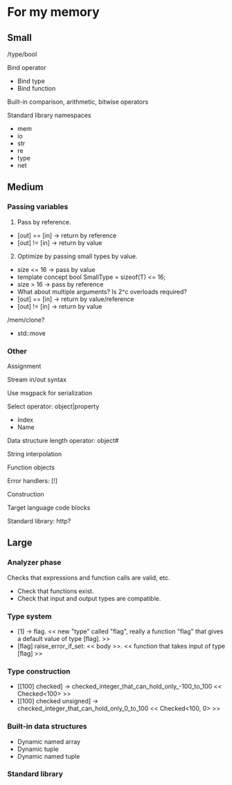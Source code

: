 # For my memory

## Small

/type/bool

Bind operator
* Bind type
* Bind function

Built-in comparison, arithmetic, bitwise operators

Standard library namespaces
* mem
* io
* str
* re
* type
* net

## Medium

### Passing variables

1. Pass by reference.
 * [out] == [in] -> return by reference
 * [out] != [in] -> return by value
2. Optimize by passing small types by value.
 * size <= 16 -> pass by value
  * template<typename T> concept bool SmallType = sizeof(T) <= 16;
 * size > 16 -> pass by reference
  * What about multiple arguments? Is 2^c overloads required?
 * [out] == [in] -> return by value/reference
 * [out] != [in] -> return by value

/mem/clone?
* std::move

### Other

Assignment

Stream in/out syntax

Use msgpack for serialization

Select operator: object|property
* Index
* Name

Data structure length operator: object#

String interpolation

Function objects

Error handlers: [!]

Construction

Target language code blocks

Standard library: http?

## Large

### Analyzer phase

Checks that expressions and function calls are valid, etc.

* Check that functions exist.
* Check that input and output types are compatible.

### Type system
* [1] -> flag. << new "type" called "flag", really a function "flag" that gives a default value of type [flag]. >>
* [flag] raise_error_if_set: << body >>. << function that takes input of type [flag] >>

### Type construction
* [[100] checked] -> checked_integer_that_can_hold_only_-100_to_100 << Checked<100> >> 
* [[100] checked unsigned] -> checked_integer_that_can_hold_only_0_to_100 << Checked<100, 0> >> 

### Built-in data structures
* Dynamic named array
* Dynamic tuple
* Dynamic named tuple

### Standard library
